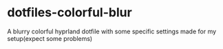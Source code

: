 # dotfiles-colorful-blur
A blurry colorful hyprland dotfile with some specific settings made for my setup(expect some problems)
